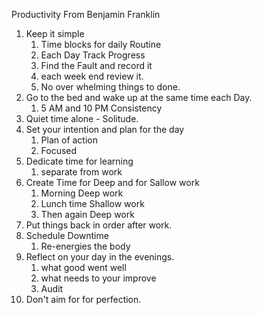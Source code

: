 Productivity From Benjamin Franklin

1. Keep it simple
   1. Time blocks for daily Routine
   2. Each Day Track Progress
   3. Find the Fault and record it
   4. each week end review it.
   5. No over whelming things to done.
2. Go to the bed and wake up at the same time each Day.
    1. 5 AM and 10 PM Consistency
3. Quiet time alone - Solitude.
4. Set your intention and plan for the day
   1. Plan of action
   2. Focused
5. Dedicate time for learning
    1. separate from work
6. Create Time for Deep and for Sallow work
   1. Morning Deep work
   2. Lunch time Shallow work
   3. Then again Deep work
7. Put things back in order after work.
8. Schedule Downtime
   1. Re-energies the body
9. Reflect on your day in the evenings.
     1. what good went well
     2. what needs to your improve
     3. Audit
10. Don't aim for for perfection.

